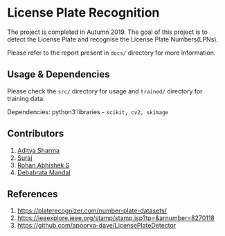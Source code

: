 # License Plate Recognition
The project is completed in Autumn 2019. The goal of this project is to detect the License Plate and recognise the License Plate Numbers(LPNs).

Please refer to the report present in `docs/` directory for more information.

## Usage & Dependencies
Please check the `src/` directory for usage and `trained/` directory for training data.

Dependencies: python3 libraries - `scikit, cv2, skimage`

## Contributors
1. [Aditya Sharma](https://github.com/adityasharma2000)
2. [Suraj](https://github.com/yadavsuraj20)
3. [Rohan Abhishek S](https://github.com/rohanabhishek)
4. [Debabrata Mandal](https://github.com/codejaeger)

## References
1. https://platerecognizer.com/number-plate-datasets/
2. https://ieeexplore.ieee.org/stamp/stamp.jsp?tp=&arnumber=8270118
3. https://github.com/apoorva-dave/LicensePlateDetector